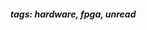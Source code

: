 <!-- Please prefix the notes with the date as in [22/12/2020] -->

##### tags: hardware, fpga, unread